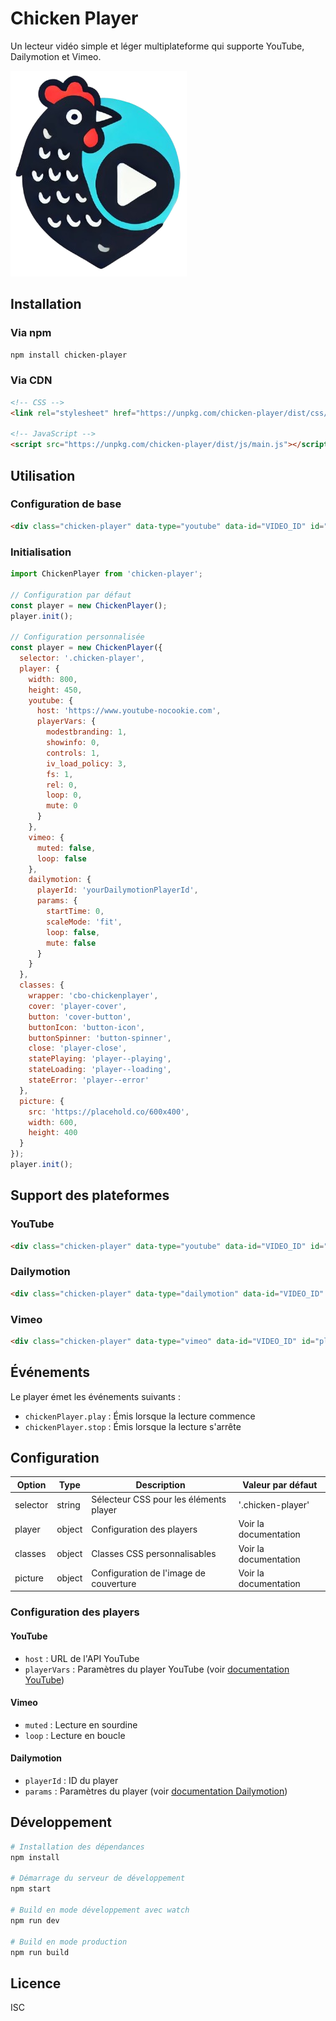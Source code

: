 # Chicken Player

Un lecteur vidéo simple et léger multiplateforme qui supporte YouTube, Dailymotion et Vimeo.

![Chicken Player Logo](https://github.com/davidessayan/chicken-player/blob/main/logo.png?raw=true)

## Installation

### Via npm

```bash
npm install chicken-player
```

### Via CDN

```html
<!-- CSS -->
<link rel="stylesheet" href="https://unpkg.com/chicken-player/dist/css/main.css">

<!-- JavaScript -->
<script src="https://unpkg.com/chicken-player/dist/js/main.js"></script>
```

## Utilisation

### Configuration de base

```html
<div class="chicken-player" data-type="youtube" data-id="VIDEO_ID" id="player-1"></div>
```

### Initialisation

```javascript
import ChickenPlayer from 'chicken-player';

// Configuration par défaut
const player = new ChickenPlayer();
player.init();

// Configuration personnalisée
const player = new ChickenPlayer({
  selector: '.chicken-player',
  player: {
    width: 800,
    height: 450,
    youtube: {
      host: 'https://www.youtube-nocookie.com',
      playerVars: {
        modestbranding: 1,
        showinfo: 0,
        controls: 1,
        iv_load_policy: 3,
        fs: 1,
        rel: 0,
        loop: 0,
        mute: 0
      }
    },
    vimeo: {
      muted: false,
      loop: false
    },
    dailymotion: {
      playerId: 'yourDailymotionPlayerId',
      params: {
        startTime: 0,
        scaleMode: 'fit',
        loop: false,
        mute: false
      }
    }
  },
  classes: {
    wrapper: 'cbo-chickenplayer',
    cover: 'player-cover',
    button: 'cover-button',
    buttonIcon: 'button-icon',
    buttonSpinner: 'button-spinner',
    close: 'player-close',
    statePlaying: 'player--playing',
    stateLoading: 'player--loading',
    stateError: 'player--error'
  },
  picture: {
    src: 'https://placehold.co/600x400',
    width: 600,
    height: 400
  }
});
player.init();
```

## Support des plateformes

### YouTube

```html
<div class="chicken-player" data-type="youtube" data-id="VIDEO_ID" id="player-1"></div>
```

### Dailymotion

```html
<div class="chicken-player" data-type="dailymotion" data-id="VIDEO_ID" id="player-1"></div>
```

### Vimeo

```html
<div class="chicken-player" data-type="vimeo" data-id="VIDEO_ID" id="player-1"></div>
```

## Événements

Le player émet les événements suivants :

- `chickenPlayer.play` : Émis lorsque la lecture commence
- `chickenPlayer.stop` : Émis lorsque la lecture s'arrête

## Configuration

| Option | Type | Description | Valeur par défaut |
|--------|------|-------------|------------------|
| selector | string | Sélecteur CSS pour les éléments player | '.chicken-player' |
| player | object | Configuration des players | Voir la documentation |
| classes | object | Classes CSS personnalisables | Voir la documentation |
| picture | object | Configuration de l'image de couverture | Voir la documentation |

### Configuration des players

#### YouTube
- `host` : URL de l'API YouTube
- `playerVars` : Paramètres du player YouTube (voir [documentation YouTube](https://developers.google.com/youtube/player_parameters))

#### Vimeo
- `muted` : Lecture en sourdine
- `loop` : Lecture en boucle

#### Dailymotion
- `playerId` : ID du player
- `params` : Paramètres du player (voir [documentation Dailymotion](https://developers.dailymotion.com/guides/getting-started-with-web-sdk/))

## Développement

```bash
# Installation des dépendances
npm install

# Démarrage du serveur de développement
npm start

# Build en mode développement avec watch
npm run dev

# Build en mode production
npm run build
```

## Licence

ISC 